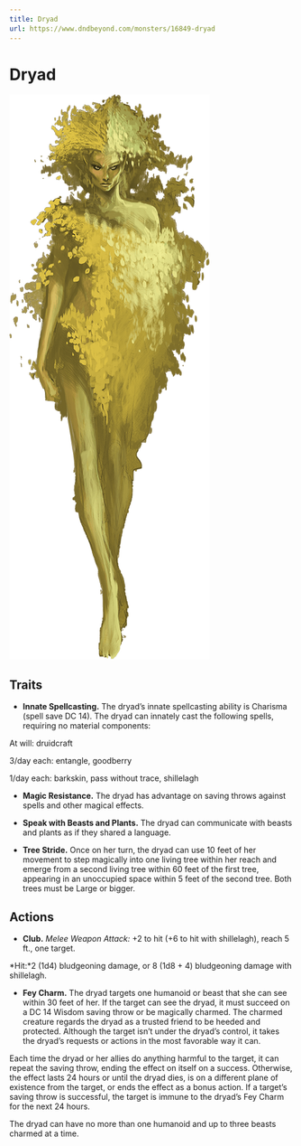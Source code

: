 ```yaml
---
title: Dryad
url: https://www.dndbeyond.com/monsters/16849-dryad
---
```


# Dryad

![Dryad](dryad.png)

## Traits

* **Innate Spellcasting.** The dryad’s innate spellcasting ability is Charisma (spell save DC 14). The dryad can innately cast the following spells, requiring no material components:

At will: druidcraft

3/day each: entangle, goodberry

1/day each: barkskin, pass without trace, shillelagh

* **Magic Resistance.** The dryad has advantage on saving throws against spells and other magical effects.

* **Speak with Beasts and Plants.** The dryad can communicate with beasts and plants as if they shared a language.

* **Tree Stride.** Once on her turn, the dryad can use 10 feet of her movement to step magically into one living tree within her reach and emerge from a second living tree within 60 feet of the first tree, appearing in an unoccupied space within 5 feet of the second tree. Both trees must be Large or bigger.

## Actions

* **Club.** *Melee Weapon Attack:* +2 to hit (+6 to hit with shillelagh), reach 5 ft., one target.

*Hit:*2 (1d4) bludgeoning damage, or 8 (1d8 + 4) bludgeoning damage with shillelagh.

* **Fey Charm.** The dryad targets one humanoid or beast that she can see within 30 feet of her. If the target can see the dryad, it must succeed on a DC 14 Wisdom saving throw or be magically charmed. The charmed creature regards the dryad as a trusted friend to be heeded and protected. Although the target isn’t under the dryad’s control, it takes the dryad’s requests or actions in the most favorable way it can.

Each time the dryad or her allies do anything harmful to the target, it can repeat the saving throw, ending the effect on itself on a success. Otherwise, the effect lasts 24 hours or until the dryad dies, is on a different plane of existence from the target, or ends the effect as a bonus action. If a target’s saving throw is successful, the target is immune to the dryad’s Fey Charm for the next 24 hours.

The dryad can have no more than one humanoid and up to three beasts charmed at a time.